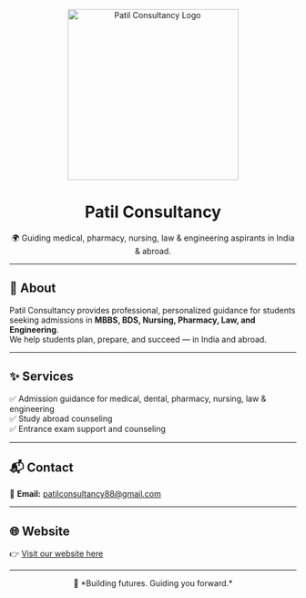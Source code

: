 <p align="center">
  <img src="https://via.placeholder.com/300x100?text=Patil+Consultancy+Logo" alt="Patil Consultancy Logo" width="300" />
</p>

<h1 align="center">Patil Consultancy</h1>

<p align="center">
  🌍 Guiding medical, pharmacy, nursing, law & engineering aspirants in India & abroad.
</p>

---

## 📌 About

Patil Consultancy provides professional, personalized guidance for students seeking admissions in **MBBS, BDS, Nursing, Pharmacy, Law, and Engineering**.  
We help students plan, prepare, and succeed — in India and abroad.

---

## ✨ Services

✅ Admission guidance for medical, dental, pharmacy, nursing, law & engineering  
✅ Study abroad counseling  
✅ Entrance exam support and counseling

---

## 📬 Contact

📧 **Email:** [patilconsultancy88@gmail.com](mailto:patilconsultancy88@gmail.com)

---

## 🌐 Website

👉 [Visit our website here](https://patilconsultancy.github.io)

---

<p align="center">
  🚀 *Building futures. Guiding you forward.*
</p>
